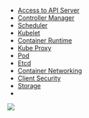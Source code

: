 

- [Access to API Server](Access%20to%20API%20Server.md)
- [Controller Manager](Controller%20Manager.md)
-  [Scheduler](Scheduler.md)
- [Kubelet](Kubelet.md)
- [Container Runtime](Container%20Runtime.md)
- [Kube Proxy](Kube%20Proxy.md)
- [Pod](Pod.md)
- [Etcd](Etcd.md)
- [Container Networking](Container%20Networking.md)
- [Client Security](Client%20Security.md)
- [Storage](Storage.md)
-
![](annotated_Pasted%20image%2020240604001648)